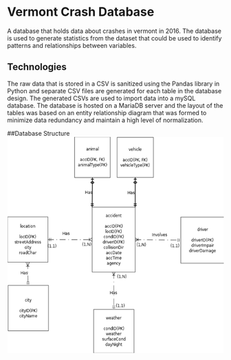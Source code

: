 # Vermont Crash Database

A database that holds data about crashes in vermont in 2016. The database is used
to generate statistics from the dataset that could be used to identify patterns and
relationships between variables.

## Technologies

The raw data that is stored in a CSV is sanitized using the Pandas library in Python
and separate CSV files are generated for each table in the database design. The generated
CSVs are used to import data into a mySQL database. The database is hosted on a MariaDB server
and the layout of the tables was based on an entity relationship diagram that was formed to 
minimize data redundancy and maintain a high level of normalization.

##Database Structure
![ERD](https://github.com/Bressette/crashDatabaseProject/blob/master/crashDatabaseProject/ERD.png)
